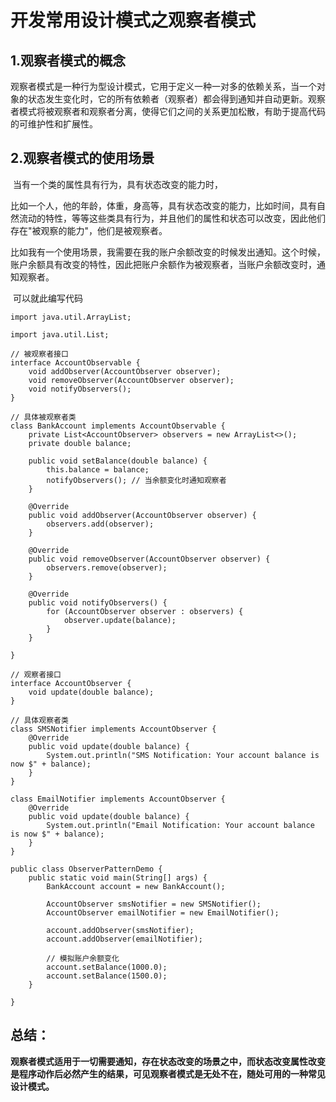 # 开发常用设计模式之观察者模式

## 	1.观察者模式的概念

​	观察者模式是一种行为型设计模式，它用于定义一种一对多的依赖关系，当一个对象的状态发生变化时，它的所有依赖者（观察者）都会得到通知并自动更新。观察者模式将被观察者和观察者分离，使得它们之间的关系更加松散，有助于提高代码的可维护性和扩展性。

## 	2.观察者模式的使用场景

​	当有一个类的属性具有行为，具有状态改变的能力时，

​	比如一个人，他的年龄，体重，身高等，具有状态改变的能力，比如时间，具有自然流动的特性，等等这些类具有行为，并且他们的属性和状态可以改变，因此他们存在"被观察的能力"，他们是被观察者。

​	比如我有一个使用场景，我需要在我的账户余额改变的时候发出通知。这个时候，账户余额具有改变的特性，因此把账户余额作为被观察者，当账户余额改变时，通知观察者。

​	可以就此编写代码

```
import java.util.ArrayList;
```

```
import java.util.List;

// 被观察者接口
interface AccountObservable {
    void addObserver(AccountObserver observer);
    void removeObserver(AccountObserver observer);
    void notifyObservers();
}

// 具体被观察者类
class BankAccount implements AccountObservable {
    private List<AccountObserver> observers = new ArrayList<>();
    private double balance;

    public void setBalance(double balance) {
        this.balance = balance;
        notifyObservers(); // 当余额变化时通知观察者
    }
    
    @Override
    public void addObserver(AccountObserver observer) {
        observers.add(observer);
    }
    
    @Override
    public void removeObserver(AccountObserver observer) {
        observers.remove(observer);
    }
    
    @Override
    public void notifyObservers() {
        for (AccountObserver observer : observers) {
            observer.update(balance);
        }
    }

}

// 观察者接口
interface AccountObserver {
    void update(double balance);
}

// 具体观察者类
class SMSNotifier implements AccountObserver {
    @Override
    public void update(double balance) {
        System.out.println("SMS Notification: Your account balance is now $" + balance);
    }
}

class EmailNotifier implements AccountObserver {
    @Override
    public void update(double balance) {
        System.out.println("Email Notification: Your account balance is now $" + balance);
    }
}

public class ObserverPatternDemo {
    public static void main(String[] args) {
        BankAccount account = new BankAccount();

        AccountObserver smsNotifier = new SMSNotifier();
        AccountObserver emailNotifier = new EmailNotifier();
    
        account.addObserver(smsNotifier);
        account.addObserver(emailNotifier);
    
        // 模拟账户余额变化
        account.setBalance(1000.0);
        account.setBalance(1500.0);
    }

}
```

## 	总结：

​		**观察者模式适用于一切需要通知，存在状态改变的场景之中，而状态改变属性改变是程序动作后必然产生的结果，可见观察者模式是无处不在，随处可用的一种常见设计模式。**